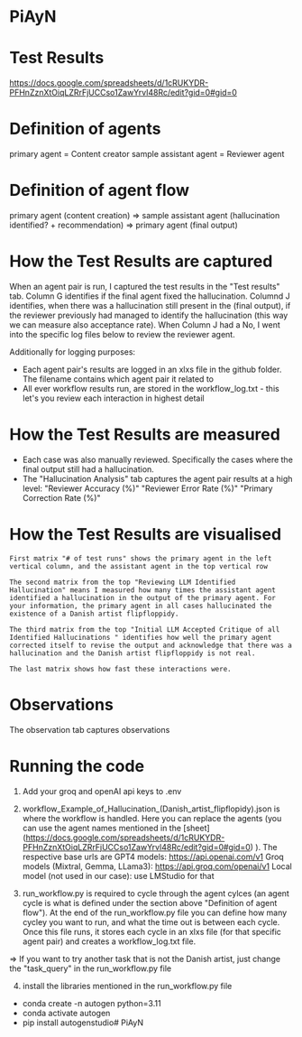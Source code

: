 # PiAyN

# Test Results
https://docs.google.com/spreadsheets/d/1cRUKYDR-PFHnZznXtOiqLZRrFjUCCso1ZawYrvl48Rc/edit?gid=0#gid=0


# Definition of agents
primary agent = Content creator
sample assistant agent = Reviewer agent

# Definition of agent flow
primary agent (content creation) => sample assistant agent (hallucination identified? + recommendation) => primary agent (final output)

# How the Test Results are captured
When an agent pair is run, I captured the test results in the "Test results" tab. Column G identifies if the final agent fixed the hallucination. Columnd J identifies, when there was a hallucination still present in the (final output), if the reviewer previously had managed to identify the hallucination (this way we can measure also acceptance rate). When Column J had a No, I went into the specific log files below to review the reviewer agent.

Additionally for logging purposes:
- Each agent pair's results are logged in an xlxs file in the github folder. The filename contains which agent pair it related to
- All ever workflow results run, are stored in the workflow_log.txt - this let's you review each interaction in highest detail

# How the Test Results are measured
- Each case was also manually reviewed. Specifically the cases where the final output still had a hallucination.
- The "Hallucination Analysis" tab captures the agent pair results at a high level: 
    "Reviewer Accuracy (%)"	
    "Reviewer Error Rate (%)"
    "Primary Correction Rate (%)"

# How the Test Results are visualised
    First matrix "# of test runs" shows the primary agent in the left vertical column, and the assistant agent in the top vertical row

    The second matrix from the top "Reviewing LLM Identified Hallucination" means I measured how many times the assistant agent identified a hallucination in the output of the primary agent. For your information, the primary agent in all cases hallucinated the existence of a Danish artist flipfloppidy.

    The third matrix from the top "Initial LLM Accepted Critique of all Identified Hallucinations " identifies how well the primary agent corrected itself to revise the output and acknowledge that there was a hallucination and the Danish artist flipfloppidy is not real.

    The last matrix shows how fast these interactions were.

# Observations
The observation tab captures observations


# Running the code
1) Add your groq and openAI api keys to .env

2) workflow_Example_of_Hallucination_(Danish_artist_flipflopidy).json is where the workflow is handled. Here you can replace the agents (you can use the agent names mentioned in the [sheet] (https://docs.google.com/spreadsheets/d/1cRUKYDR-PFHnZznXtOiqLZRrFjUCCso1ZawYrvl48Rc/edit?gid=0#gid=0) ). The respective base urls are 
GPT4 models: https://api.openai.com/v1
Groq models (Mixtral, Gemma, LLama3): https://api.groq.com/openai/v1
Local model (not used in our case): use LMStudio for that 

3) run_workflow.py is required to cycle through the agent cylces (an agent cycle is what is defined under the section above "Definition of agent flow"). At the end of the run_workflow.py file you can define how many cycley you want to run, and what the time out is between each cycle. Once this file runs, it stores each cycle in an xlxs file (for that specific agent pair) and creates a workflow_log.txt file.

=> If you want to try another task that is not the Danish artist, just change the "task_query" in the run_workflow.py file

4) install the libraries mentioned in the run_workflow.py file
- conda create -n autogen python=3.11
- conda activate autogen
- pip install autogenstudio# PiAyN
